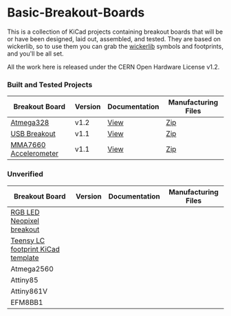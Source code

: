 # Basic-Breakout-Boards

This is a collection of KiCad projects containing breakout boards that will be or have been designed, laid out, assembled, and tested. They are based on wickerlib, so to use them you can grab the <a href="https://github.com/wickerbox/wickerlib">wickerlib</a> symbols and footprints, and you'll be all set.

All the work here is released under the CERN Open Hardware License v1.2. 

### Built and Tested Projects

|Breakout Board|Version|Documentation|Manufacturing Files|
|--------------|-------|-------------|-------------------|
|[Atmega328](https://github.com/wickerbox/Basic-Breakout-Boards/tree/master/atmega328)|v1.2|[View](https://github.com/wickerbox/Basic-Breakout-Boards/blob/master/atmega328/atmega328-v1.2.pdf)|[Zip](https://github.com/wickerbox/Basic-Breakout-Boards/raw/master/atmega328/atmega328-v1.2.zip)|
|[USB Breakout](https://github.com/wickerbox/Basic-Breakout-Boards/tree/master/usb-breakout)|v1.1|[View](https://github.com/wickerbox/Basic-Breakout-Boards/blob/master/usb-breakout/usb-breakout-v1.1.pdf)|[Zip](https://github.com/wickerbox/Basic-Breakout-Boards/raw/master/usb-breakout/usb-breakout-v1.1.zip)|
|[MMA7660 Accelerometer](https://github.com/wickerbox/Basic-Breakout-Boards/tree/master/mma7660-sensor-breakout)|v1.1|[View](https://github.com/wickerbox/Basic-Breakout-Boards/blob/master/mma7660-sensor-breakout/mma7660-sensor-breakout-v1.1.pdf)|[Zip](https://github.com/wickerbox/Basic-Breakout-Boards/raw/master/mma7660-sensor-breakout/mma7660-sensor-breakout-v1.1.zip)|

### Unverified

|Breakout Board|Version|Documentation|Manufacturing Files|
|--------------|-------|-------------|-------------------|
|[RGB LED Neopixel breakout](https://github.com/wickerbox/Basic-Breakout-Boards/tree/master/neopixel-ws2812b-breakout)||||
|[Teensy LC footprint KiCad template](https://github.com/wickerbox/Basic-Breakout-Boards/tree/master/teensy-lc-test)||||
|Atmega2560||||
|Attiny85||||
|Attiny861V||||
|EFM8BB1||||

